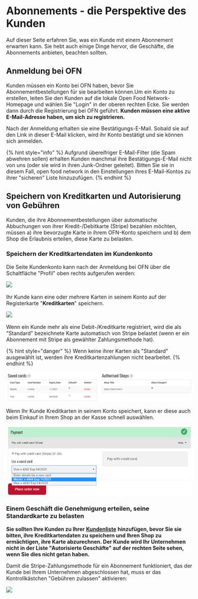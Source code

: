 # Abonnements - die Perspektive des Kunden

Auf dieser Seite erfahren Sie, was ein Kunde mit einem Abonnement erwarten kann. Sie hebt auch einige Dinge hervor, die Geschäfte, die Abonnements anbieten, beachten sollten.

## Anmeldung bei OFN

Kunden müssen ein Konto bei OFN haben, bevor Sie Abonnementbestellungen für sie bearbeiten können.Um ein Konto zu erstellen, leiten Sie den Kunden auf die lokale Open Food Network-Homepage und wählen Sie "Login" in der oberen rechten Ecke. Sie werden dann durch die Registrierung bei OFN geführt. **Kunden müssen eine aktive E-Mail-Adresse haben, um sich zu registrieren.**

Nach der Anmeldung erhalten sie eine Bestätigungs-E-Mail. Sobald sie auf den Link in dieser E-Mail klicken, wird ihr Konto bestätigt und sie können sich anmelden.

{% hint style="info" %}
Aufgrund übereifriger E-Mail-Filter (die Spam abwehren sollen) erhalten Kunden manchmal ihre Bestätigungs-E-Mail nicht von uns (oder sie wird in ihren Junk-Ordner geleitet). Bitten Sie sie in diesem Fall, open food network in den Einstellungen ihres E-Mail-Kontos zu ihrer "sicheren" Liste hinzuzufügen.
{% endhint %}

## Speichern von Kreditkarten und Autorisierung von Gebühren

Kunden, die ihre Abonnementbestellungen über automatische Abbuchungen von ihrer Kredit-/Debitkarte (Stripe) bezahlen möchten, müssen a) ihre bevorzugte Karte in ihrem OFN-Konto speichern und b) dem Shop die Erlaubnis erteilen, diese Karte zu belasten.

### Speichern der Kreditkartendaten im Kundenkonto

Die Seite Kundenkonto kann nach der Anmeldung bei OFN über die Schaltfläche "Profil" oben rechts aufgerufen werden:

![](../../.gitbook/assets/subcard1.jpg)

Ihr Kunde kann eine oder mehrere Karten in seinem Konto auf der Registerkarte "**Kreditkarten**" speichern.

![](../../.gitbook/assets/subcard2.jpg)

Wenn ein Kunde mehr als eine Debit-/Kreditkarte registriert, wird die als "Standard" bezeichnete Karte automatisch von Stripe belastet (wenn er ein Abonnement mit Stripe als gewählter Zahlungsmethode hat).

{% hint style="danger" %}
Wenn keine ihrer Karten als "Standard" ausgewählt ist, werden ihre Kreditkartenzahlungen nicht bearbeitet.
{% endhint %}

![](<../../.gitbook/assets/image (26) (1).png>)

Wenn Ihr Kunde Kreditkarten in seinem Konto speichert, kann er diese auch beim Einkauf in Ihrem Shop an der Kasse schnell auswählen.

![](<../../.gitbook/assets/image (4) (1).png>)

### Einem Geschäft die Genehmigung erteilen, seine Standardkarte zu belasten

**Sie sollten Ihre Kunden zu Ihrer** [**Kundenliste**](../shopfront/customer-management-and-conditional-displays-prices/customers.md) **hinzufügen, bevor Sie sie bitten, ihre Kreditkartendaten zu speichern und Ihren Shop zu ermächtigen, ihre Karte abzurechnen. Der Kunde wird Ihr Unternehmen nicht in der Liste "Autorisierte Geschäfte" auf der rechten Seite sehen, wenn Sie dies nicht getan haben.**

Damit die Stripe-Zahlungsmethode für ein Abonnement funktioniert, das der Kunde bei Ihrem Unternehmen abgeschlossen hat, muss er das Kontrollkästchen "Gebühren zulassen" aktivieren:

![](../../.gitbook/assets/subcard2.jpg)
